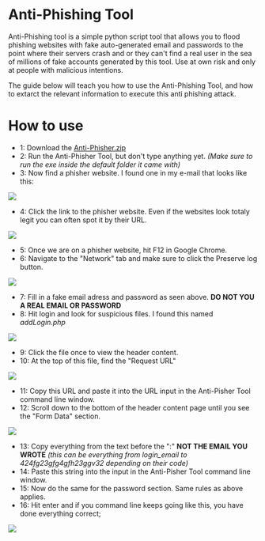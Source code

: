 # Anti-Phishing Tool #

Anti-Phishing tool is a simple python script tool that allows you to flood phishing websites with fake auto-generated email and passwords to the point where their servers crash and or they can't find a real user in the sea of millions of fake accounts generated by this tool. Use at own risk and only at people with malicious intentions.

The guide below will teach you how to use the Anti-Phishing Tool, and how to extarct the relevant information to execute this anti phishing attack. 

# How to use #

*  1: Download the [Anti-Phisher.zip](https://github.com/EwyBoy/Anti-Phishing-Tool/archive/master.zip)
*  2: Run the Anti-Phisher Tool, but don't type anything yet. *(Make sure to run the exe inside the default folder it came with)*
*  3: Now find a phisher website. I found one in my e-mail that looks like this:

![](https://i.imgur.com/W5y3439.jpg)

*  4: Click the link to the phisher website. Even if the websites look totaly legit you can often spot it by their URL.

![](https://i.imgur.com/1V85Qdu.jpg)

*  5: Once we are on a phisher website, hit F12 in Google Chrome.
*  6: Navigate to the "Network" tab and make sure to click the Preserve log button.

![](https://i.imgur.com/mGyZ7GT.jpg)

*  7: Fill in a fake email adress and password as seen above. **DO NOT YOU A REAL EMAIL OR PASSWORD**
*  8: Hit login and look for suspicious files. I found this named *addLogin.php*

![](https://i.imgur.com/vNxUbfp.jpg)

*  9: Click the file once to view the header content.
*  10: At the top of this file, find the "Request URL"

![](https://i.imgur.com/IeCJ5lJ.jpg)

*  11: Copy this URL and paste it into the URL input in the Anti-Pisher Tool command line window.
*  12: Scroll down to the bottom of the header content page until you see the "Form Data" section.

![](https://i.imgur.com/CTOVjxS.jpg)

*  13: Copy everything from the text before the ":" **NOT THE EMAIL YOU WROTE**
*(this can be everything from login_email to 424fg23gfg4gfh23ggv32 depending on their code)*
*  14: Paste this string into the input in the Anti-Pisher Tool command line window.
*  15: Now do the same for the password section. Same rules as above applies.
*  16: Hit enter and if you command line keeps going like this, you have done everything correct;

![](https://i.imgur.com/Pcf5uX1.jpg)
